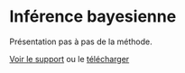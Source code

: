 # Inférence bayesienne

Présentation pas à pas de la méthode.

[Voir le support](https://EricMarcon.github.io/Inference-bayesienne/Inference-bayesienne.html) ou le [télécharger](https://EricMarcon.github.io/Inference-bayesienne/Inference-bayesienne.pdf)
